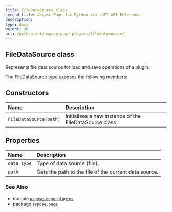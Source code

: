 ```yaml
---
title: FileDataSource class
second_title: Aspose.Page for Python via .NET API Reference
description: 
type: docs
weight: 30
url: /python-net/aspose.page.plugins/filedatasource/
---
```


## FileDataSource class

Represents file data source for load and save operations of a plugin.



The FileDataSource type exposes the following members:
## Constructors
| Name | Description |
| :- | :- |
| `FileDataSource(path)` | Initializes a new instance of the FileDataSource class |
## Properties
| Name | Description |
| :- | :- |
| `data_type` | Type of data source (file). |
| `path` | Gets the path to the file of the current data source. |

### See Also

* module [`aspose.page.plugins`](/page/python-net/aspose.page.plugins/)
* package [`aspose.page`](/page/python-net/)

